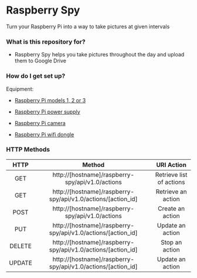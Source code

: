 # Raspberry Spy #

Turn your Raspberry Pi into a way to take pictures at given intervals

### What is this repository for? ###

* Raspberry Spy helps you take pictures throughout the day and upload them to Google Drive

### How do I get set up? ###
Equipment:

* [Raspberry Pi models 1, 2 or 3](https://www.raspberrypi.org/products/)

* [Raspberry Pi power supply](https://www.raspberrypi.org/products/universal-power-supply/)

* [Raspberry Pi camera](https://www.raspberrypi.org/products/camera-module/)

* [Raspberry Pi wifi dongle](http://www.amazon.com/Edimax-EW-7811Un-150Mbps-Raspberry-Supports/dp/B003MTTJOY/ref=sr_1_1?s=electronics&ie=UTF8&qid=1458780799&sr=1-1&keywords=raspberry+pi+wireless)


### HTTP Methods ###

|HTTP   |Method                                                      |URI Action              |
|:-----:|:----------------------------------------------------------:|:----------------------:|
|GET    |http://[hostname]/raspberry-spy/api/v1.0/actions            |Retrieve list of actions|
|GET    |http://[hostname]/raspberry-spy/api/v1.0/actions/[action_id]|Retrieve an action      |
|POST   |http://[hostname]/raspberry-spy/api/v1.0/actions            |Create an action        |
|PUT    |http://[hostname]/raspberry-spy/api/v1.0/actions/[action_id]|Update an action        |
|DELETE |http://[hostname]/raspberry-spy/api/v1.0/actions/[action_id]|Stop an action          |
|UPDATE |http://[hostname]/raspberry-spy/api/v1.0/actions/[action_id]|Update an action        |
